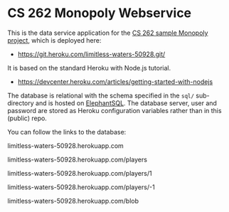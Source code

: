 # CS 262 Monopoly Webservice

This is the data service application for the 
[CS 262 sample Monopoly project](https://github.com/calvin-cs262-organization/monopoly-project),
 which is deployed here:
          
- <https://git.heroku.com/limitless-waters-50928.git/>

It is based on the standard Heroku with Node.js tutorial.

- <https://devcenter.heroku.com/articles/getting-started-with-nodejs>  

The database is relational with the schema specified in the `sql/` sub-directory
and is hosted on [ElephantSQL](https://www.elephantsql.com/). The database server,
user and password are stored as Heroku configuration variables rather than in this 
(public) repo.

You can follow the links to the database:


 limitless-waters-50928.herokuapp.com
 
 limitless-waters-50928.herokuapp.com/players
 
 limitless-waters-50928.herokuapp.com/players/1

limitless-waters-50928.herokuapp.com/players/-1

limitless-waters-50928.herokuapp.com/blob


 
